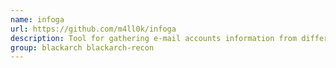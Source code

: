 ```yaml
---
name: infoga
url: https://github.com/m4ll0k/infoga
description: Tool for gathering e-mail accounts information from different public sources (search engines, pgp key servers).
group: blackarch blackarch-recon
---
```

